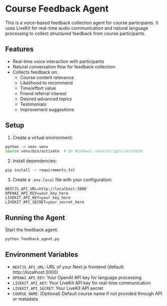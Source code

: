 # Course Feedback Agent

This is a voice-based feedback collection agent for course participants. It uses LiveKit for real-time audio communication and natural language processing to collect structured feedback from course participants.

## Features

- Real-time voice interaction with participants
- Natural conversation flow for feedback collection
- Collects feedback on:
  - Course content relevance
  - Likelihood to recommend
  - Time/effort value
  - Friend referral interest
  - Desired advanced topics
  - Testimonials
  - Improvement suggestions

## Setup

1. Create a virtual environment:
```bash
python -m venv venv
source venv/bin/activate  # On Windows: venv\Scripts\activate
```

2. Install dependencies:
```bash
pip install -r requirements.txt
```

3. Create a `.env.local` file with your configuration:
```env
NEXTJS_API_URL=http://localhost:3000
OPENAI_API_KEY=your_key_here
LIVEKIT_API_KEY=your_key_here
LIVEKIT_API_SECRET=your_secret_here
```

## Running the Agent

Start the feedback agent:
```bash
python feedback_agent.py
```

## Environment Variables

- `NEXTJS_API_URL`: URL of your Next.js frontend (default: http://localhost:3000)
- `OPENAI_API_KEY`: Your OpenAI API key for language processing
- `LIVEKIT_API_KEY`: Your LiveKit API key for real-time communication
- `LIVEKIT_API_SECRET`: Your LiveKit API secret
- `COURSE_NAME`: (Optional) Default course name if not provided through API or metadata
